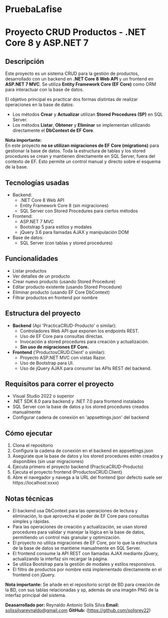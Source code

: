 # PruebaLafise

# Proyecto CRUD Productos - .NET Core 8 y ASP.NET 7

## Descripción

Este proyecto es un sistema CRUD para la gestión de productos, desarrollado con un backend en **.NET Core 8 Web API** y un frontend en **ASP.NET 7 MVC**. Se utiliza **Entity Framework Core (EF Core)** como ORM para interactuar con la base de datos.

El objetivo principal es practicar dos formas distintas de realizar operaciones en la base de datos:

- Los métodos **Crear** y **Actualizar** utilizan **Stored Procedures (SP)** en SQL Server.
- Los métodos **Listar**, **Obtener** y **Eliminar** se implementan utilizando directamente el **DbContext de EF Core**.

**Nota importante:**  
En este proyecto **no se utilizan migraciones de EF Core (migrations)** para gestionar la base de datos. Toda la estructura de tablas y los stored procedures se crean y mantienen directamente en SQL Server, fuera del contexto de EF. Esto permite un control manual y directo sobre el esquema de la base.

## Tecnologías usadas

- Backend:
  - .NET Core 8 Web API
  - Entity Framework Core 8 (sin migraciones)
  - SQL Server con Stored Procedures para ciertos métodos
- Frontend:
  - ASP.NET 7 MVC
  - Bootstrap 5 para estilos y modales
  - jQuery 3.6 para llamadas AJAX y manipulación DOM
- Base de datos:
  - SQL Server (con tablas y stored procedures)

## Funcionalidades

- Listar productos
- Ver detalles de un producto
- Crear nuevo producto (usando Stored Procedure)
- Editar producto existente (usando Stored Procedure)
- Eliminar producto (usando EF Core DbContext)
- Filtrar productos en frontend por nombre

## Estructura del proyecto

- **Backend** (Api 'PracticaCRUD-Producto' o similar):
  - Controladores Web API que exponen los endpoints REST.
  - Uso de EF Core para consultas directas.
  - Invocación a stored procedures para creación y actualización.
  - **Sin uso de migraciones EF Core.**
- **Frontend** ('ProductosCRUD.Client' o similar):
  - Proyecto ASP.NET MVC con vistas Razor.
  - Uso de Bootstrap para UI.
  - Uso de jQuery AJAX para consumir las APIs REST del backend.

## Requisitos para correr el proyecto

- Visual Studio 2022 o superior
- .NET SDK 8.0 para backend y .NET 7.0 para frontend instalados
- SQL Server con la base de datos y los stored procedures creados manualmente
- Configurar cadena de conexión en 'appsettings.json' del backend

## Cómo ejecutar

1. Clona el repositorio
2. Configura la cadena de conexión en el backend en appsettings.json
3. Asegúrate que la base de datos y los stored procedures estén creados y disponibles (sin usar migraciones)
4. Ejecuta primero el proyecto backend (PracticaCRUD-Producto)
5. Ejecuta el proyecto frontend (ProductosCRUD.Client)
6. Abre el navegador y navega a la URL del frontend (por defecto suele ser https://localhost:xxxx)
   
## Notas técnicas
- El backend usa DbContext para las operaciones de lectura y eliminación, lo que aprovecha el poder de EF Core para consultas simples y rápidas.
- Para las operaciones de creación y actualización, se usan stored procedures para validar y manejar la lógica en la base de datos, permitiendo un control más  granular y optimización.
- El proyecto no utiliza migraciones de EF Core, por lo que la estructura de la base de datos se mantiene manualmente en SQL Server.
- El frontend consume la API REST con llamadas AJAX mediante jQuery, actualizando la interfaz sin recargar la página.
- Se utiliza Bootstrap para la gestión de modales y estilos responsivos.
- El filtro de productos por nombre está implementado directamente en el frontend con jQuery.

**Nota importante:** 
  Se añade en el repositorio script de BD para creación de la BD, con sus tablas relacionadas y sp, además de una imagén PNG de la interfaz principal del sistema.

**Deasarrollado por:**  Reynaldo Antonio Solís Silva
**Email:** solissilvareynaldo@gmail.com
**GitHub:** (https://github.com/solisrey22)


